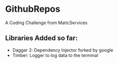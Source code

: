 # GithubRepos

A Coding Challenge from MaticServices

## Libraries Added so far:

- Dagger 2: Dependency Injector forked by google
- Timber: Logger to log data to the terminal